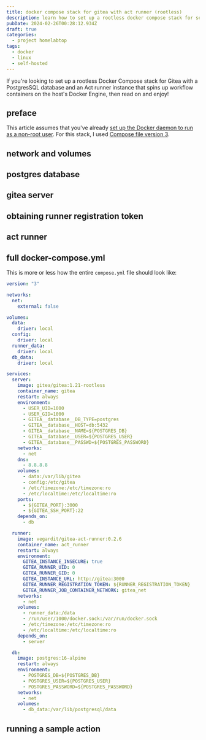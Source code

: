 ```yaml
---
title: docker compose stack for gitea with act runner (rootless)
description: learn how to set up a rootless docker compose stack for self-hosting gitea with a postgres database and act runner
pubDate: 2024-02-26T00:28:12.934Z
draft: true
categories:
  - project homelabtop
tags:
  - docker
  - linux
  - self-hosted
---
```


If you're looking to set up a rootless Docker Compose stack for Gitea with a PostgresSQL database and an Act runner instance that spins up workflow containers on the host's Docker Engine, then read on and enjoy!

## preface

This article assumes that you've already [set up the Docker daemon to run as a non-root user](https://docs.docker.com/engine/security/rootless/#install). For this stack, I used [Compose file version 3](https://docs.docker.com/compose/compose-file/compose-file-v3/).

## network and volumes

## postgres database

## gitea server

## obtaining runner registration token

## act runner

## full docker-compose.yml

This is more or less how the entire `compose.yml` file should look like:

```yml
version: "3"

networks:
  net:
    external: false

volumes:
  data:
    driver: local
  config:
    driver: local
  runner_data:
    driver: local
  db_data:
    driver: local

services:
  server:
    image: gitea/gitea:1.21-rootless
    container_name: gitea
    restart: always
    environment:
      - USER_UID=1000
      - USER_GID=1000
      - GITEA__database__DB_TYPE=postgres
      - GITEA__database__HOST=db:5432
      - GITEA__database__NAME=${POSTGRES_DB}
      - GITEA__database__USER=${POSTGRES_USER}
      - GITEA__database__PASSWD=${POSTGRES_PASSWORD}
    networks:
      - net
    dns:
      - 8.8.8.8
    volumes:
      - data:/var/lib/gitea
      - config:/etc/gitea
      - /etc/timezone:/etc/timezone:ro
      - /etc/localtime:/etc/localtime:ro
    ports:
      - ${GITEA_PORT}:3000
      - ${GITEA_SSH_PORT}:22
    depends_on:
      - db

  runner:
    image: vegardit/gitea-act-runner:0.2.6
    container_name: act_runner
    restart: always
    environment:
      GITEA_INSTANCE_INSECURE: true
      GITEA_RUNNER_UID: 0
      GITEA_RUNNER_GID: 0
      GITEA_INSTANCE_URL: http://gitea:3000
      GITEA_RUNNER_REGISTRATION_TOKEN: ${RUNNER_REGISTRATION_TOKEN}
      GITEA_RUNNER_JOB_CONTAINER_NETWORK: gitea_net
    networks:
      - net
    volumes:
      - runner_data:/data
      - /run/user/1000/docker.sock:/var/run/docker.sock
      - /etc/timezone:/etc/timezone:ro
      - /etc/localtime:/etc/localtime:ro
    depends_on:
      - server

  db:
    image: postgres:16-alpine
    restart: always
    environment:
      - POSTGRES_DB=${POSTGRES_DB}
      - POSTGRES_USER=${POSTGRES_USER}
      - POSTGRES_PASSWORD=${POSTGRES_PASSWORD}
    networks:
      - net
    volumes:
      - db_data:/var/lib/postgresql/data
```

## running a sample action
